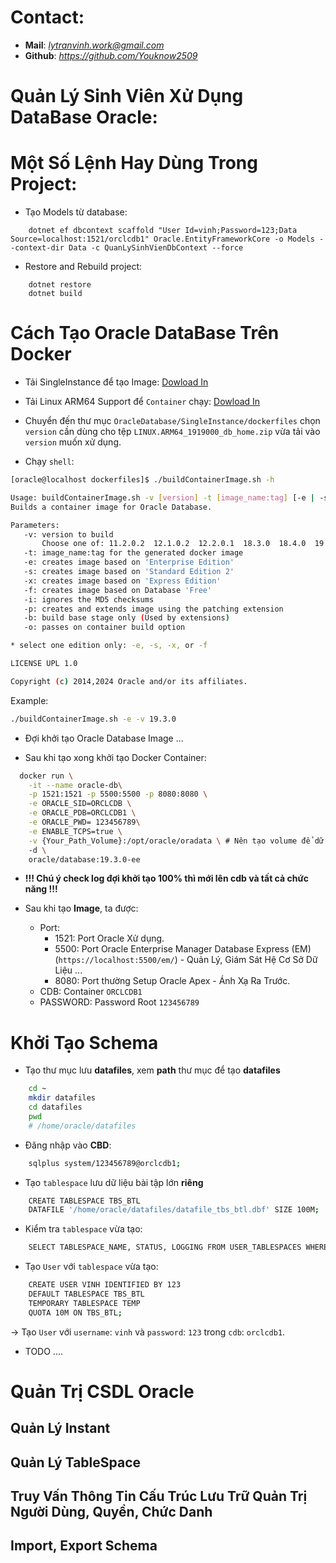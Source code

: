# Contact:
- **Mail**: *lytranvinh.work@gmail.com*
- **Github**: *https://github.com/Youknow2509*

# Quản Lý Sinh Viên Xử Dụng DataBase Oracle:

# Một Số Lệnh Hay Dùng Trong Project:

- Tạo Models từ database:
```shell
    dotnet ef dbcontext scaffold "User Id=vinh;Password=123;Data Source=localhost:1521/orclcdb1" Oracle.EntityFrameworkCore -o Models --context-dir Data -c QuanLySinhVienDbContext --force
```

- Restore and Rebuild project:
```shell
    dotnet restore
    dotnet build
```

# Cách Tạo Oracle DataBase Trên Docker

- Tải SingleInstance để tạo Image: [Dowload In](https://github.com/oracle/docker-images/tree/main/OracleDatabase/SingleInstance)

- Tải Linux ARM64 Support để `Container` chạy: [Dowload In](https://www.oracle.com/database/technologies/oracle19c-linux-arm64-downloads.html)

- Chuyển đến thư mục `OracleDatabase/SingleInstance/dockerfiles` chọn `version` cần dùng cho tệp `LINUX.ARM64_1919000_db_home.zip` vừa tải vào `version` muốn xử dụng.

- Chạy `shell`:
```bash
[oracle@localhost dockerfiles]$ ./buildContainerImage.sh -h

Usage: buildContainerImage.sh -v [version] -t [image_name:tag] [-e | -s | -x | -f] [-i] [-p] [-b] [-o] [container build option]
Builds a container image for Oracle Database.

Parameters:
   -v: version to build
       Choose one of: 11.2.0.2  12.1.0.2  12.2.0.1  18.3.0  18.4.0  19.3.0  21.3.0 23.5.0
   -t: image_name:tag for the generated docker image
   -e: creates image based on 'Enterprise Edition'
   -s: creates image based on 'Standard Edition 2'
   -x: creates image based on 'Express Edition'
   -f: creates image based on Database 'Free'
   -i: ignores the MD5 checksums
   -p: creates and extends image using the patching extension
   -b: build base stage only (Used by extensions)
   -o: passes on container build option

* select one edition only: -e, -s, -x, or -f

LICENSE UPL 1.0

Copyright (c) 2014,2024 Oracle and/or its affiliates.
```
Example:
```bash
./buildContainerImage.sh -e -v 19.3.0
```

- Đợi khởi tạo Oracle Database Image ...

- Sau khi tạo xong khởi tạo Docker Container:

```bash
  docker run \
    -it --name oracle-db\
    -p 1521:1521 -p 5500:5500 -p 8080:8080 \
    -e ORACLE_SID=ORCLCDB \
    -e ORACLE_PDB=ORCLCDB1 \
    -e ORACLE_PWD= 123456789\
    -e ENABLE_TCPS=true \
    -v {Your_Path_Volume}:/opt/oracle/oradata \ # Nên tạo volume để dữ liệu được ánh xạ lưu trực tiếp trên thư mục chỉ định trên máy bạn - Nếu không muốn hoặc gặp vấn đề cấp truyền thư mục hãy xoá dòng này
    -d \
    oracle/database:19.3.0-ee
```
- **!!! Chú ý check log đợi khởi tạo 100% thì mới lên cdb và tất cả chức năng !!!**

- Sau khi tạo **Image**, ta được:
    - Port: 
        - 1521: Port Oracle Xử dụng.
        - 5500: Port Oracle Enterprise Manager Database Express (EM)  (`https://localhost:5500/em/`) - Quản Lý, Giám Sát Hệ Cơ Sở Dữ Liệu ...
        - 8080: Port thường Setup Oracle Apex - Ánh Xạ Ra Trước.
    - CDB: Container `ORCLCDB1`
    - PASSWORD: Password Root `123456789`

# Khởi Tạo Schema
- Tạo thư mục lưu **datafiles**, xem **path** thư mục để tạo **datafiles**
```bash
    cd ~
    mkdir datafiles
    cd datafiles
    pwd
    # /home/oracle/datafiles
```

- Đăng nhập vào **CBD**:
```bash
    sqlplus system/123456789@orclcdb1;
```

- Tạo `tablespace` lưu dữ liệu bài tập lớn **riêng**
```bash
    CREATE TABLESPACE TBS_BTL
    DATAFILE '/home/oracle/datafiles/datafile_tbs_btl.dbf' SIZE 100M;
```

- Kiểm tra `tablespace` vừa tạo:
```bash
    SELECT TABLESPACE_NAME, STATUS, LOGGING FROM USER_TABLESPACES WHERE TABLESPACE_NAME = 'TBS_BTL';
```

- Tạo `User` với `tablespace` vừa tạo:
```bash
    CREATE USER VINH IDENTIFIED BY 123
    DEFAULT TABLESPACE TBS_BTL
    TEMPORARY TABLESPACE TEMP
    QUOTA 10M ON TBS_BTL;
```
-> Tạo `User` với `username`: `vinh` và `password`:  `123` trong `cdb`: `orclcdb1`.

- TODO ....

#  Quản Trị CSDL Oracle

## Quản Lý Instant

## Quản Lý TableSpace

## Truy Vấn Thông Tin Cấu Trúc Lưu Trữ Quản Trị Người Dùng, Quyền, Chức Danh

## Import, Export Schema

